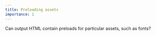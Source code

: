 ```yaml
---
title: Preloading assets
importance: 1
---
```


Can output HTML contain preloads for particular assets, such as fonts?
